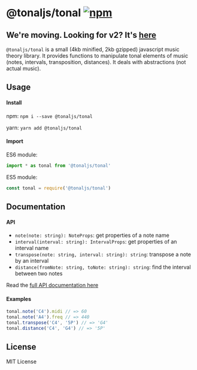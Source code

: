 # @tonaljs/tonal [![npm](https://img.shields.io/npm/v/@tonaljs/tonal.svg?style=flat-square)](https://www.npmjs.com/package/@tonaljs/tonal)

## We're moving. Looking for v2? It's [here](https://github.com/tonaljs/v2)

`@tonaljs/tonal` is a small (4kb minified, 2kb gzipped) javascript music theory library. It provides functions to manipulate tonal elements of music (notes, intervals, transposition, distances). It deals with abstractions (not actual music).

## Usage

#### Install

npm: `npm i --save @tonaljs/tonal`

yarn: `yarn add @tonaljs/tonal`

#### Import

ES6 module:

```js
import * as tonal from '@tonaljs/tonal'
```

ES5 module:

```js
const tonal = require('@tonaljs/tonal')
```

## Documentation

#### API

- `note(note: string): NoteProps`: get properties of a note name
- `interval(interval: string): IntervalProps`: get properties of an interval name
- `transpose(note: string, interval: string): string`: transpose a note by an interval
- `distance(fromNote: string, toNote: string): string`: find the interval between two notes

Read the [full API documentation here](API.md)

#### Examples

```js
tonal.note('C4').midi // => 60
tonal.note('A4').freq // => 440
tonal.transpose('C4', '5P') // => 'G4'
tonal.distance('C4', 'G4') // => '5P'
```

## License

MIT License
